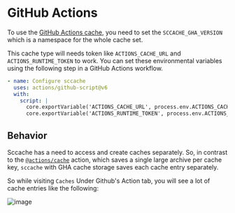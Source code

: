 # GitHub Actions

To use the [GitHub Actions cache](https://docs.github.com/en/actions/using-workflows/caching-dependencies-to-speed-up-workflows), you need to set the `SCCACHE_GHA_VERSION` which is a namespace for the whole cache set.

This cache type will needs token like `ACTIONS_CACHE_URL` and `ACTIONS_RUNTIME_TOKEN` to work. You can set these environmental variables using the following step in a GitHub Actions workflow.

```yaml
- name: Configure sccache
  uses: actions/github-script@v6
  with:
    script: |
      core.exportVariable('ACTIONS_CACHE_URL', process.env.ACTIONS_CACHE_URL || '');
      core.exportVariable('ACTIONS_RUNTIME_TOKEN', process.env.ACTIONS_RUNTIME_TOKEN || '');
```

## Behavior

Sccache has a need to access and create caches separately. So, in contrast to the [`@actions/cache`](https://github.com/actions/cache) action, which saves a single large archive per cache key, `sccache` with GHA cache storage saves each cache entry separately.

So while visiting `Caches` Under Github's Action tab, you will see a lot of cache entries like the following:

![image](https://user-images.githubusercontent.com/5351546/211239569-11ca3e41-8906-4420-b69f-7fc3d1af20e5.png)

